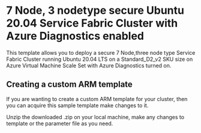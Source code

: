 # 7 Node, 3 nodetype secure Ubuntu 20.04 Service Fabric Cluster with Azure Diagnostics enabled

This template allows you to deploy a secure 7 Node,three node type Service Fabric Cluster running Ubuntu 20.04 LTS on a Standard_D2_v2 SKU size on Azure Virtual Machine Scale Set with Azure Diagnostics turned on.

## Creating a custom ARM template

If you are wanting to create a custom ARM template for your cluster, then you can acquire this sample template make changes to it.

Unzip the downloaded .zip on your local machine, make any changes to template or the parameter file as you need.